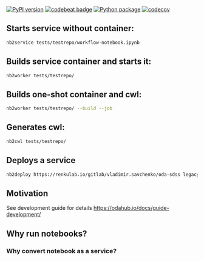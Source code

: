 [![PyPI version](https://badge.fury.io/py/nb2workflow.svg)](https://badge.fury.io/py/nb2workflow)
[![codebeat badge](https://codebeat.co/badges/79285797-5d5b-4770-87dd-35e5dad68729)](https://codebeat.co/projects/github-com-volodymyrss-nb2workflow-master)
[![Python package](https://github.com/volodymyrss/nb2workflow/actions/workflows/python-package.yml/badge.svg)](https://github.com/volodymyrss/nb2workflow/actions/workflows/python-package.yml)
[![codecov](https://codecov.io/gh/volodymyrss/nb2workflow/branch/master/graph/badge.svg)](https://codecov.io/gh/volodymyrss/nb2workflow)

## Starts service without container:
```bash
nb2service tests/testrepo/workflow-notebook.ipynb
```

## Builds service container and starts it:
```bash
nb2worker tests/testrepo/
```

## Builds one-shot container and cwl:

```bash
nb2worker tests/testrepo/ --build --job
```

## Generates cwl:
```bash
nb2cwl tests/testrepo/
```

## Deploys a service

```bash
nb2deploy https://renkulab.io/gitlab/vladimir.savchenko/oda-sdss legacysurvey
```


## Motivation

See development guide for details https://odahub.io/docs/guide-development/

## Why run notebooks?

### Why convert notebook as a service?


